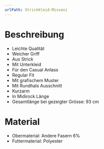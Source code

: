 ```yaml
---
urlPath: Strickkleid-Missoni
---
```


# Beschreibung
- Leichte Qualität
- Weicher Griff
- Aus Strick
- Mit Unterkleid
- Für den Casual Anlass
- Regular Fit
- Mit grafischem Muster
- Mit Rundhals Ausschnitt
- Kurzarm
- In Midirock Länge
- Gesamtlänge bei gezeigter Grösse: 93 cm

# Material
- Obermaterial: Andere Fasern 6%
- Futtermaterial: Polyester
